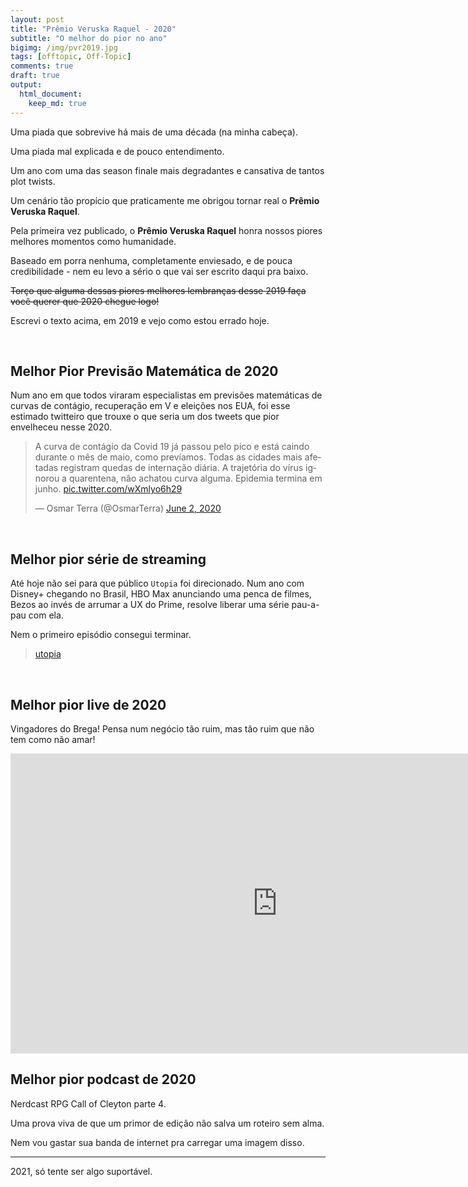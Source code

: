 ```yaml
---
layout: post
title: "Prêmio Veruska Raquel - 2020"
subtitle: "O melhor do pior no ano"
bigimg: /img/pvr2019.jpg
tags: [offtopic, Off-Topic]
comments: true
draft: true
output:
  html_document:
    keep_md: true
---
```


Uma piada que sobrevive há mais de uma década (na minha cabeça).

Uma piada mal explicada e de pouco entendimento.

Um ano com uma das season finale mais degradantes e cansativa de tantos plot twists.

Um cenário tão propício que praticamente me obrigou tornar real o **Prêmio Veruska Raquel**.

Pela primeira vez publicado, o **Prêmio Veruska Raquel** honra nossos piores melhores momentos como humanidade.

Baseado em porra nenhuma, completamente enviesado, e de pouca credibilidade - nem eu levo a sério o que vai ser escrito daqui pra baixo.

<s>Torço que alguma dessas piores melhores lembranças desse 2019 faça você querer que 2020 chegue logo!</s>

Escrevi o texto acima, em 2019 e vejo como estou errado hoje.

<br>

## Melhor Pior Previsão Matemática de 2020

Num ano em que todos viraram especialistas em previsões matemáticas de curvas de contágio, recuperação em V e eleições nos EUA, foi esse estimado twitteiro que trouxe o que seria um dos tweets que pior envelheceu nesse 2020.

<blockquote class="twitter-tweet"><p lang="pt" dir="ltr">A curva de contágio da Covid 19 já passou pelo pico e está caindo durante o mês de maio, como prevíamos. Todas as cidades mais afetadas registram quedas de internação diária. A trajetória do vírus ignorou a quarentena, não achatou curva alguma. Epidemia termina em junho. <a href="https://t.co/wXmlyo6h29">pic.twitter.com/wXmlyo6h29</a></p>&mdash; Osmar Terra (@OsmarTerra) <a href="https://twitter.com/OsmarTerra/status/1267795343460220929?ref_src=twsrc%5Etfw">June 2, 2020</a></blockquote> <script async src="https://platform.twitter.com/widgets.js" charset="utf-8"></script>

<br>

## Melhor pior série de streaming

Até hoje não sei para que público `Utopia` foi direcionado. Num ano com Disney+ chegando no Brasil, HBO Max anunciando uma penca de filmes, Bezos ao invés de arrumar a UX do Prime, resolve liberar uma série pau-a-pau com ela.

Nem o primeiro episódio consegui terminar.

<blockquote class="imgur-embed-pub" lang="en" data-id="a/ii5Rxcv"  ><a href="//imgur.com/a/ii5Rxcv">utopia</a></blockquote><script async src="//s.imgur.com/min/embed.js" charset="utf-8"></script>

<br>

## Melhor pior live de 2020

Vingadores do Brega! Pensa num negócio tão ruim, mas tão ruim que não tem como não amar!

<iframe width="853" height="480" src="https://www.youtube.com/embed/jHXG6nPwwiw" frameborder="0" allow="accelerometer; autoplay; clipboard-write; encrypted-media; gyroscope; picture-in-picture" allowfullscreen></iframe>

<br>

## Melhor pior podcast de 2020

Nerdcast RPG Call of Cleyton parte 4.

Uma prova viva de que um primor de edição não salva um roteiro sem alma.

Nem vou gastar sua banda de internet pra carregar uma imagem disso.

---

2021, só tente ser algo suportável.